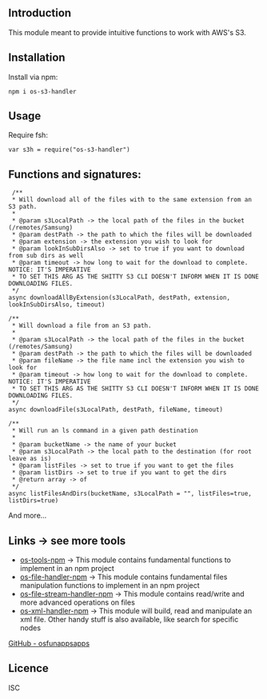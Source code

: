 Introduction
------------

This module meant to provide intuitive functions to work with AWS's S3.

## Installation
Install via npm:
    
    npm i os-s3-handler


## Usage       
Require fsh:
        
    var s3h = require("os-s3-handler")

## Functions and signatures:
    
     /**
     * Will download all of the files with to the same extension from an S3 path.
     *
     * @param s3LocalPath -> the local path of the files in the bucket (/remotes/Samsung)
     * @param destPath -> the path to which the files will be downloaded
     * @param extension -> the extension you wish to look for
     * @param lookInSubDirsAlso -> set to true if you want to download from sub dirs as well
     * @param timeout -> how long to wait for the download to complete. NOTICE: IT'S IMPERATIVE
     * TO SET THIS ARG AS THE SHITTY S3 CLI DOESN'T INFORM WHEN IT IS DONE DOWNLOADING FILES.
     */
    async downloadAllByExtension(s3LocalPath, destPath, extension, lookInSubDirsAlso, timeout)

    /**
     * Will download a file from an S3 path.
     *
     * @param s3LocalPath -> the local path of the files in the bucket (/remotes/Samsung)
     * @param destPath -> the path to which the files will be downloaded
     * @param fileName -> the file name incl the extension you wish to look for
     * @param timeout -> how long to wait for the download to complete. NOTICE: IT'S IMPERATIVE
     * TO SET THIS ARG AS THE SHITTY S3 CLI DOESN'T INFORM WHEN IT IS DONE DOWNLOADING FILES.
     */
    async downloadFile(s3LocalPath, destPath, fileName, timeout) 

    /**
     * Will run an ls command in a given path destination
     *
     * @param bucketName -> the name of your bucket
     * @param s3LocalPath -> the local path to the destination (for root leave as is)
     * @param listFiles -> set to true if you want to get the files
     * @param listDirs -> set to true if you want to get the dirs
     * @return array -> of
     */
    async listFilesAndDirs(bucketName, s3LocalPath = "", listFiles=true, listDirs=true)
    
And more...


## Links -> see more tools
* [os-tools-npm](https://github.com/osfunapps/os-tools-npm) -> This module contains fundamental functions to implement in an npm project
* [os-file-handler-npm](https://github.com/osfunapps/os-file-handler-npm) -> This module contains fundamental files manipulation functions to implement in an npm project
* [os-file-stream-handler-npm](https://github.com/osfunapps/os-file-stream-handler-npm) -> This module contains read/write and more advanced operations on files
* [os-xml-handler-npm](https://github.com/osfunapps/os-xml-handler-npm) -> This module will build, read and manipulate an xml file. Other handy stuff is also available, like search for specific nodes

[GitHub - osfunappsapps](https://github.com/osfunapps)

## Licence
ISC